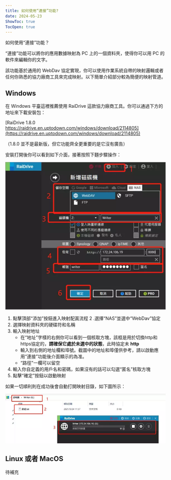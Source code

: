 ```yaml
---
title: 如何使用“連接”功能?
date: 2024-05-23
ShowToc: true
TocOpen: true
---
```


如何使用“連接”功能？

“連接”功能可以將你的應用數據映射為 PC 上的一個資料夾，使得你可以用 PC 的軟件來編輯你的文字。

該功能基於通用的 WebDav 協定實現，你可以使用作業系統自帶的映射邏輯或者任何你熟悉的協力廠商工具來完成映射。以下簡單介紹部分較為簡便的映射管道。

## Windows

在 Windows 平臺這裡推薦使用 RaiDrive 這款協力廠商工具。你可以通過下方的地址來下載安裝包：

[RaiDrive 1.8.0 https://raidrive.en.uptodown.com/windows/download/2114805](https://raidrive.en.uptodown.com/windows/download/2114805)

（1.8.0 並不是最新版，但它功能齊全更重要的是它沒有廣告）

安裝打開後你可以看到如下介面，接著按照下麵步驟操作：

![RaiDrive setup](add_drive.zh-TW.webp)

1. 點擊頂部“添加”按鈕進入映射配寘流程
2 .選擇“NAS”並選中“WebDav”協定
3. 選擇映射資料夾的硬碟符和名稱
4. 輸入映射地址
    - 在“地址”字樣的右側你可以看到一個核取方塊，該框是用於切換http和https協定的，**請確保它處於未選中的狀態**，此時協定未 **http**
    - 輸入到右側的地址欄和埠號。截圖中的地址和埠僅供參考，請以啟動應用“連接”功能後介面顯示的為准。
    - “路徑”一欄可以留空
5. 輸入你自定義的用戶名和密碼，如果沒有的話可以勾選“匿名”核取方塊
6. 點擊“確定”按鈕以啟動映射

如果一切順利則在成功後會自動打開映射目錄，如下圖所示：

![Done](done.zh-TW.webp)

## Linux 或者 MacOS

待補充